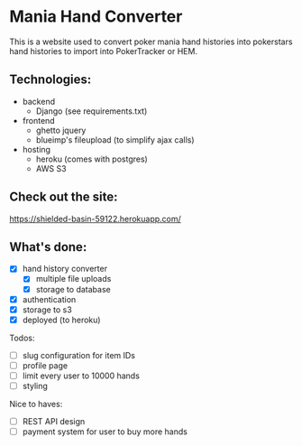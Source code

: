 # Mania Hand Converter
This is a website used to convert poker mania hand histories into pokerstars hand histories to import into PokerTracker or HEM.

## Technologies:
- backend
  - Django (see requirements.txt)
- frontend
  - ghetto jquery
  - blueimp's fileupload (to simplify ajax calls)
- hosting
  - heroku (comes with postgres)
  - AWS S3
  
## Check out the site: 
https://shielded-basin-59122.herokuapp.com/
  
## What's done:
- [x] hand history converter
  - [x] multiple file uploads
  - [x] storage to database
- [x] authentication
- [x] storage to s3
- [x] deployed (to heroku)

Todos:
- [ ] slug configuration for item IDs
- [ ] profile page
- [ ] limit every user to 10000 hands
- [ ] styling

Nice to haves:
- [ ] REST API design 
- [ ] payment system for user to buy more hands
